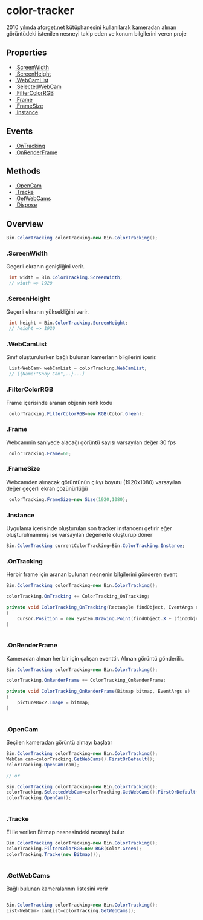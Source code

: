 # color-tracker
2010 yılında aforget.net kütüphanesini kullanılarak kameradan alınan görüntüdeki istenilen nesneyi takip eden ve konum bilgilerini veren proje


## Properties
- [.ScreenWidth](#screenwidth)
- [.ScreenHeight](#screenheight)
- [.WebCamList](#webcamlist)
- [.SelectedWebCam](#selectedwebcam)
- [.FilterColorRGB](#filtercolorrgb)
- [.Frame](#frame)
- [.FrameSize](#framesize)
- [.Instance](#instance)

## Events
- [.OnTracking](#ontracking)
- [.OnRenderFrame](#onrenderframe)


## Methods
- [.OpenCam](#opencam)
- [.Tracke](#tracke)
- [.GetWebCams](#getwebcams)
- [.Dispose](#dispose)

## Overview

```csharp
Bin.ColorTracking colorTracking=new Bin.ColorTracking();
```

### .ScreenWidth
Geçerli ekranın genişliğini verir.
```csharp
 int width = Bin.ColorTracking.ScreenWidth;
 // width => 1920
```

### .ScreenHeight
Geçerli ekranın yüksekliğini verir.
```csharp
 int height = Bin.ColorTracking.ScreenHeight;
 // height => 1920
```

### .WebCamList
Sınıf oluşturulurken bağlı bulunan kamerların bilgilerini içerir.
```csharp
 List<WebCam> webCamList = colorTracking.WebCamList;
 // [{Name:"Snoy Cam",..}...]
```


### .FilterColorRGB
Frame içerisinde aranan objenin renk kodu
```csharp
 colorTracking.FilterColorRGB=new RGB(Color.Green);
```

### .Frame
Webcamnin saniyede alacağı görüntü sayısı varsayılan değer 30 fps
```csharp
 colorTracking.Frame=60;
```

### .FrameSize
Webcamden alınacak görüntünün çıkyı boyutu (1920x1080) varsayılan değer geçerli ekran çözünürlüğü

```csharp
 colorTracking.FrameSize=new Size(1920,1080);
```


### .Instance
Uygulama içerisinde oluşturulan son tracker instancenı getirir eğer oluşturulmammış ise varsayılan değerlerle oluşturup döner

```csharp
Bin.ColorTracking currentColorTracking=Bin.ColorTracking.Instance;
```


### .OnTracking
Herbir frame için aranan bulunan nesnenin bilgilerini gönderen event

```csharp
Bin.ColorTracking colorTracking=new Bin.ColorTracking();

colorTracking.OnTracking += ColorTracking_OnTracking;

private void ColorTracking_OnTracking(Rectangle findObject, EventArgs e)
{
    Cursor.Position = new System.Drawing.Point(findObject.X + (findObject.Width / 2), findObject.Y + (findObject.Height / 2));
}
 
```

### .OnRenderFrame
Kameradan alınan her bir için çalışan eventtir. Alınan görüntü gönderilir.

```csharp
Bin.ColorTracking colorTracking=new Bin.ColorTracking();

colorTracking.OnRenderFrame += ColorTracking_OnRenderFrame;

private void ColorTracking_OnRenderFrame(Bitmap bitmap, EventArgs e)
{
    pictureBox2.Image = bitmap;
}
 
```

### .OpenCam
Seçilen kameradan görüntü almayı başlatır

```csharp
Bin.ColorTracking colorTracking=new Bin.ColorTracking();
WebCam cam=colorTracking.GetWebCams().FirstOrDefault();
colorTracking.OpenCam(cam);

// or

Bin.ColorTracking colorTracking=new Bin.ColorTracking();
colorTracking.SelectedWebCam=colorTracking.GetWebCams().FirstOrDefault();
colorTracking.OpenCam();
 
```

### .Tracke
El ile verilen Bitmap nesnesindeki nesneyi bulur

```csharp
Bin.ColorTracking colorTracking=new Bin.ColorTracking();
colorTracking.FilterColorRGB=new RGB(Color.Green);
colorTracking.Tracke(new Bitmap());
 
```

### .GetWebCams

Bağlı bulunan kameralarının listesini verir

```csharp

Bin.ColorTracking colorTracking=new Bin.ColorTracking();
List<WebCam> camList=colorTracking.GetWebCams();
 
```
